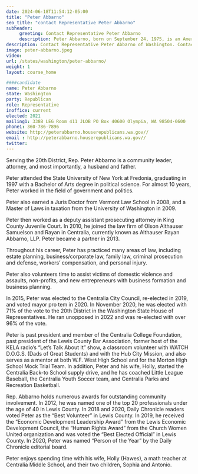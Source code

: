 ```yaml
---
date: 2024-06-18T11:54:12-05:00
title: "Peter Abbarno"
seo_title: "contact Representative Peter Abbarno"
subheader:
     greeting: Contact Representative Peter Abbarno
     description: Peter Abbarno, born on September 24, 1975, is an American politician affiliated with the Republican Party. He assumed office as a member of the Washington House of Representatives, representing District 20-Position 1, on January 11, 2021.
description: Contact Representative Peter Abbarno of Washington. Contact information for Peter Abbarno includes email address, phone number, and mailing address.
image: peter-abbarno.jpeg
video:
url: /states/washington/peter-abbarno/
weight: 1
layout: course_home

####candidate
name: Peter Abbarno
state: Washington
party: Republican
role: Representative
inoffice: current
elected: 2021
mailing1: 338B LEG Room 411 JLOB PO Box 40600 Olympia, WA 98504-0600
phone1: 360-786-7896
website: http://peterabbarno.houserepublicans.wa.gov//
email : http://peterabbarno.houserepublicans.wa.gov//
twitter: 
---
```

Serving the 20th District, Rep. Peter Abbarno is a community leader, attorney, and most importantly, a husband and father.

Peter attended the State University of New York at Fredonia, graduating in 1997 with a Bachelor of Arts degree in political science.  For almost 10 years, Peter worked in the field of government and politics.

Peter also earned a Juris Doctor from Vermont Law School in 2008, and a Master of Laws in taxation from the University of Washington in 2009.

Peter then worked as a deputy assistant prosecuting attorney in King County Juvenile Court. In 2010, he joined the law firm of Olson Althauser Samuelson and Rayan in Centralia, currently known as Althauser Rayan Abbarno, LLP. Peter became a partner in 2013.

Throughout his career, Peter has practiced many areas of law, including estate planning, business/corporate law, family law, criminal prosecution and defense, workers’ compensation, and personal injury.

Peter also volunteers time to assist victims of domestic violence and assaults, non-profits, and new entrepreneurs with business formation and business planning.

In 2015, Peter was elected to the Centralia City Council, re-elected in 2019, and voted mayor pro tem in 2020. In November 2020, he was elected with 71% of the vote to the 20th District in the Washington State House of Representatives. He ran unopposed in 2022 and was re-elected with over 96% of the vote.

Peter is past president and member of the Centralia College Foundation, past president of the Lewis County Bar Association, former host of the KELA radio’s “Let’s Talk About It” show, a classroom volunteer with WATCH D.O.G.S. (Dads of Great Students) and with the Hub City Mission, and also serves as a mentor at both W.F. West High School and for the Morton High School Mock Trial Team. In addition, Peter and his wife, Holly, started the Centralia Back-to School supply drive, and he has coached Little League Baseball, the Centralia Youth Soccer team, and Centralia Parks and Recreation Basketball.

Rep. Abbarno holds numerous awards for outstanding community involvement. In 2012, he was named one of the top 20 professionals under the age of 40 in Lewis County. In 2018 and 2020, Daily Chronicle readers voted Peter as the “Best Volunteer” in Lewis County. In 2019, he received the “Economic Development Leadership Award” from the Lewis Economic Development Council, the “Human Rights Award” from the Church Women United organization and was voted the “Best Elected Official” in Lewis County. In 2020, Peter was named “Person of the Year” by the Daily Chronicle editorial board.

Peter enjoys spending time with his wife, Holly (Hawes), a math teacher at Centralia Middle School, and their two children, Sophia and Antonio.
